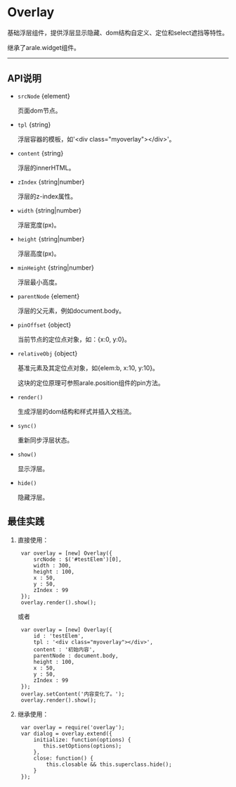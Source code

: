 
# Overlay

基础浮层组件，提供浮层显示隐藏、dom结构自定义、定位和select遮挡等特性。

继承了arale.widget组件。

---


## API说明

* `srcNode` {element} 
	
	页面dom节点。

* `tpl` {string}

	浮层容器的模板，如'\<div class="myoverlay">\</div>'。
	
* `content` {string}

	浮层的innerHTML。
	
* `zIndex` {string|number}

	浮层的z-index属性。
	
* `width` {string|number}

	浮层宽度(px)。
	
* `height` {string|number}

	浮层高度(px)。
	
* `minHeight` {string|number}

	浮层最小高度。
	
* `parentNode` {element}

	浮层的父元素，例如document.body。
	
* `pinOffset` {object}

	当前节点的定位点对象，如：{x:0, y:0}。
	
* `relativeObj` {object}

	基准元素及其定位点对象，如{elem:b, x:10, y:10}。
	
	这块的定位原理可参照arale.position组件的pin方法。

* `render()` 

	生成浮层的dom结构和样式并插入文档流。

* `sync()` 

	重新同步浮层状态。
	
* `show()` 

	显示浮层。
	
* `hide()` 

	隐藏浮层。


## 最佳实践

1. 直接使用：

		var overlay = [new] Overlay({
			srcNode : $('#testElem')[0],
			width : 300,
			height : 100,
			x : 50,
			y : 50,
			zIndex : 99
		});
		overlay.render().show();
	
	或者
	
		var overlay = [new] Overlay({
			id : 'testElem',
			tpl : '<div class="myoverlay"></div>',
			content : '初始内容',
			parentNode : document.body,
			height : 100,
			x : 50,
			y : 50,
			zIndex : 99
		});
		overlay.setContent('内容变化了。');
		overlay.render().show();

2. 继承使用：

		var overlay = require('overlay');
		var dialog = overlay.extend({
			initialize: function(options) {
         	   this.setOptions(options);
        	},
        	close: function() {
        		this.closable && this.superclass.hide();
        	}
		});


